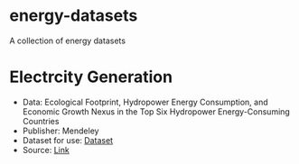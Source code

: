 # energy-datasets
A collection of energy datasets

# Electrcity Generation

* Data: Ecological Footprint, Hydropower Energy Consumption, and Economic Growth Nexus in the Top Six Hydropower Energy-Consuming Countries
* Publisher: Mendeley
* Dataset for use: [Dataset](docs/CONTRIBUTING.md)
* Source: [Link](https://data.mendeley.com/datasets/6cm67khddr/1)
